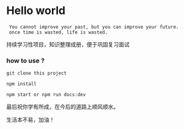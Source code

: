 # Hello world

```
 You cannot improve your past, but you can improve your future.
 once time is wasted, life is wasted.
```

持续学习性项目，知识整理成册，便于巩固复习面试

### how to use ?
```
git clone this project

npm install

npm start or npm run docs:dev
```

最后祝你学有所成，在今后的道路上顺风顺水。

生活本不易，加油！
